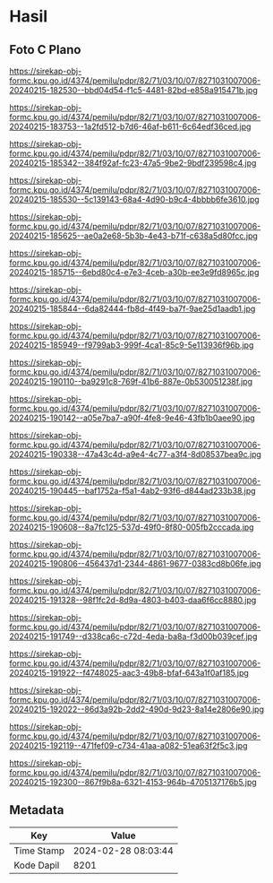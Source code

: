 # Hasil

## Foto C Plano

https://sirekap-obj-formc.kpu.go.id/4374/pemilu/pdpr/82/71/03/10/07/8271031007006-20240215-182530--bbd04d54-f1c5-4481-82bd-e858a915471b.jpg

https://sirekap-obj-formc.kpu.go.id/4374/pemilu/pdpr/82/71/03/10/07/8271031007006-20240215-183753--1a2fd512-b7d6-46af-b611-6c64edf36ced.jpg

https://sirekap-obj-formc.kpu.go.id/4374/pemilu/pdpr/82/71/03/10/07/8271031007006-20240215-185342--384f92af-fc23-47a5-9be2-9bdf239598c4.jpg

https://sirekap-obj-formc.kpu.go.id/4374/pemilu/pdpr/82/71/03/10/07/8271031007006-20240215-185530--5c139143-68a4-4d90-b9c4-4bbbb6fe3610.jpg

https://sirekap-obj-formc.kpu.go.id/4374/pemilu/pdpr/82/71/03/10/07/8271031007006-20240215-185625--ae0a2e68-5b3b-4e43-b71f-c638a5d80fcc.jpg

https://sirekap-obj-formc.kpu.go.id/4374/pemilu/pdpr/82/71/03/10/07/8271031007006-20240215-185715--6ebd80c4-e7e3-4ceb-a30b-ee3e9fd8965c.jpg

https://sirekap-obj-formc.kpu.go.id/4374/pemilu/pdpr/82/71/03/10/07/8271031007006-20240215-185844--6da82444-fb8d-4f49-ba7f-9ae25d1aadb1.jpg

https://sirekap-obj-formc.kpu.go.id/4374/pemilu/pdpr/82/71/03/10/07/8271031007006-20240215-185949--f9799ab3-999f-4ca1-85c9-5e113936f96b.jpg

https://sirekap-obj-formc.kpu.go.id/4374/pemilu/pdpr/82/71/03/10/07/8271031007006-20240215-190110--ba9291c8-769f-41b6-887e-0b530051238f.jpg

https://sirekap-obj-formc.kpu.go.id/4374/pemilu/pdpr/82/71/03/10/07/8271031007006-20240215-190142--a05e7ba7-a90f-4fe8-9e46-43fb1b0aee90.jpg

https://sirekap-obj-formc.kpu.go.id/4374/pemilu/pdpr/82/71/03/10/07/8271031007006-20240215-190338--47a43c4d-a9e4-4c77-a3f4-8d08537bea9c.jpg

https://sirekap-obj-formc.kpu.go.id/4374/pemilu/pdpr/82/71/03/10/07/8271031007006-20240215-190445--baf1752a-f5a1-4ab2-93f6-d844ad233b38.jpg

https://sirekap-obj-formc.kpu.go.id/4374/pemilu/pdpr/82/71/03/10/07/8271031007006-20240215-190608--8a7fc125-537d-49f0-8f80-005fb2cccada.jpg

https://sirekap-obj-formc.kpu.go.id/4374/pemilu/pdpr/82/71/03/10/07/8271031007006-20240215-190806--456437d1-2344-4861-9677-0383cd8b06fe.jpg

https://sirekap-obj-formc.kpu.go.id/4374/pemilu/pdpr/82/71/03/10/07/8271031007006-20240215-191328--98f1fc2d-8d9a-4803-b403-daa6f6cc8880.jpg

https://sirekap-obj-formc.kpu.go.id/4374/pemilu/pdpr/82/71/03/10/07/8271031007006-20240215-191749--d338ca6c-c72d-4eda-ba8a-f3d00b039cef.jpg

https://sirekap-obj-formc.kpu.go.id/4374/pemilu/pdpr/82/71/03/10/07/8271031007006-20240215-191922--f4748025-aac3-49b8-bfaf-643a1f0af185.jpg

https://sirekap-obj-formc.kpu.go.id/4374/pemilu/pdpr/82/71/03/10/07/8271031007006-20240215-192022--86d3a92b-2dd2-490d-9d23-8a14e2806e90.jpg

https://sirekap-obj-formc.kpu.go.id/4374/pemilu/pdpr/82/71/03/10/07/8271031007006-20240215-192119--471fef09-c734-41aa-a082-51ea63f2f5c3.jpg

https://sirekap-obj-formc.kpu.go.id/4374/pemilu/pdpr/82/71/03/10/07/8271031007006-20240215-192300--867f9b8a-6321-4153-964b-4705137176b5.jpg


## Metadata

| Key        | Value               |
| ---------- | ------------------- |
| Time Stamp | 2024-02-28 08:03:44 |
| Kode Dapil | 8201                |



